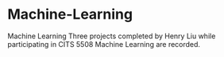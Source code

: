 # Machine-Learning
Machine Learning
Three projects completed by Henry Liu while participating in CITS 5508 Machine Learning are recorded.
